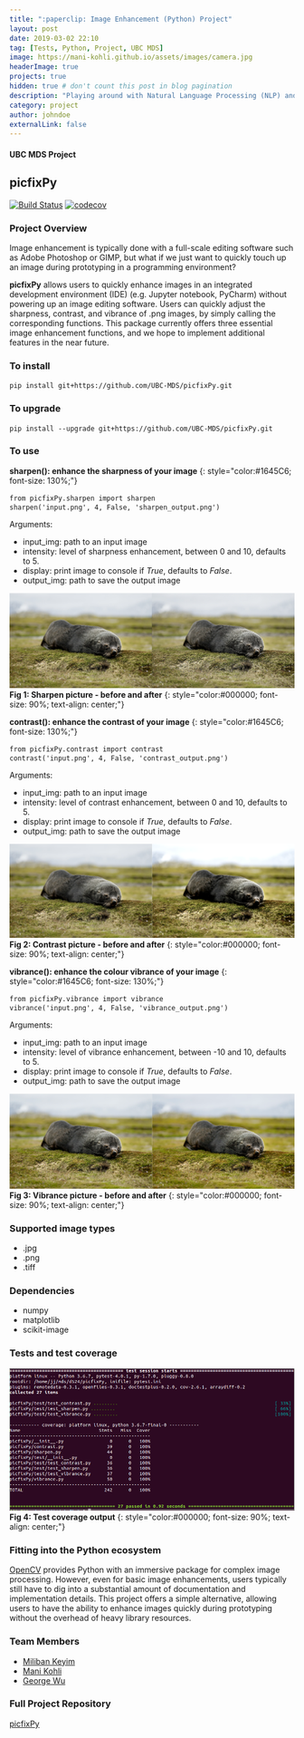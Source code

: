 ```yaml
---
title: ":paperclip: Image Enhancement (Python) Project"
layout: post
date: 2019-03-02 22:10
tag: [Tests, Python, Project, UBC MDS]
image: https://mani-kohli.github.io/assets/images/camera.jpg
headerImage: true
projects: true
hidden: true # don't count this post in blog pagination
description: "Playing around with Natural Language Processing (NLP) and LSTM Neural Networks (NN)."
category: project
author: johndoe
externalLink: false
---
```



#### UBC MDS Project
## picfixPy

[![Build Status](https://travis-ci.org/UBC-MDS/picfixPy.svg?branch=master)](https://travis-ci.org/UBC-MDS/picfixPy) [![codecov](https://codecov.io/gh/UBC-MDS/picfixPy/branch/master/graph/badge.svg)](https://codecov.io/gh/UBC-MDS/picfixPy)


### Project Overview

Image enhancement is typically done with a full-scale editing software such as Adobe Photoshop or GIMP, but what if we just want to quickly touch up an image during prototyping in a programming environment?  

**picfixPy** allows users to quickly enhance images in an integrated development environment (IDE) (e.g. Jupyter notebook, PyCharm) without powering up an image editing software. Users can quickly adjust the sharpness, contrast, and vibrance of .png images, by simply calling the corresponding functions. This package currently offers three essential image enhancement functions, and we hope to implement additional features in the near future.  

### To install

<pre><code>pip install git+https://<span></span>github<span>.</span>com/UBC-MDS/picfixPy.git</code></pre>


### To upgrade

<pre><code>pip install --upgrade git+https://<span></span>github<span>.</span>com/UBC-MDS/picfixPy.git</code></pre>


### To use

**sharpen(): enhance the sharpness of your image**
{: style="color:#1645C6; font-size: 130%;"}

<pre><code>from picfixPy.sharpen import sharpen
sharpen('input.png', 4, False, 'sharpen_output.png')</code></pre>

Arguments:

- input_img: path to an input image
- intensity: level of sharpness enhancement, between 0 and 10, defaults to 5.
- display: print image to console if *True*, defaults to *False*.
- output_img: path to save the output image

![](/assets/images/sharpen_output.png "sharpen")
**Fig 1: Sharpen picture - before and after**
{: style="color:#000000; font-size: 90%; text-align: center;"}   


**contrast(): enhance the contrast of your image**
{: style="color:#1645C6; font-size: 130%;"}

<pre><code>from picfixPy.contrast import contrast
contrast('input.png', 4, False, 'contrast_output.png')</code></pre>

Arguments:

- input_img: path to an input image
- intensity: level of contrast enhancement, between 0 and 10, defaults to 5.
- display: print image to console if *True*, defaults to *False*.
- output_img: path to save the output image

![](/assets/images/contrast_output.png "contrast")
**Fig 2: Contrast picture - before and after**
{: style="color:#000000; font-size: 90%; text-align: center;"}   


**vibrance(): enhance the colour vibrance of your image**
{: style="color:#1645C6; font-size: 130%;"}  

<pre><code>from picfixPy.vibrance import vibrance
vibrance('input.png', 4, False, 'vibrance_output.png')</code></pre>

Arguments:

- input_img: path to an input image
- intensity: level of vibrance enhancement, between -10 and 10, defaults to 5.
- display: print image to console if *True*, defaults to *False*.
- output_img: path to save the output image

![](/assets/images/vibrance_output.png "vibrance")
**Fig 3: Vibrance picture - before and after**
{: style="color:#000000; font-size: 90%; text-align: center;"}    


### Supported image types

- .jpg
- .png
- .tiff

### Dependencies

- numpy
- matplotlib
- scikit-image

### Tests and test coverage

![test_coverage](/assets/images/coverage.png "coverage")
**Fig 4: Test coverage output**
{: style="color:#000000; font-size: 90%; text-align: center;"}   


### Fitting into the Python ecosystem

[OpenCV](https://opencv-python-tutroals.readthedocs.io/en/latest/py_tutorials/py_tutorials.html) provides Python with an immersive package for complex image processing. However, even for basic image enhancements, users typically still have to dig into a substantial amount of documentation and implementation details. This project offers a simple alternative, allowing users to have the ability to enhance images quickly during prototyping without the overhead of heavy library resources.


### Team Members

* [Miliban Keyim](https://github.com/mkeyim)   
* [Mani Kohli](https://github.com/mani-kohli)   
* [George Wu](https://github.com/GeorgeJJw)


### Full Project Repository
[picfixPy](https://github.com/mani-kohli/picfixPy)
